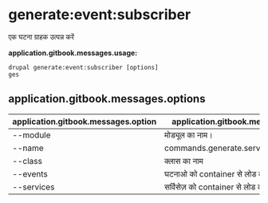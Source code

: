 # generate:event:subscriber
एक घटना ग्राहक उत्पन्न करें

**application.gitbook.messages.usage:**
```
drupal generate:event:subscriber [options]
ges
```

## application.gitbook.messages.options
application.gitbook.messages.option | application.gitbook.messages.details
-------|-------------
--module | मोड्यूल का नाम।
--name | commands.generate.service.options.name
--class | क्लास का नाम
--events | घटनाओ को container से लोड करें।
--services | सर्विसेज़ को container से लोड करें।
